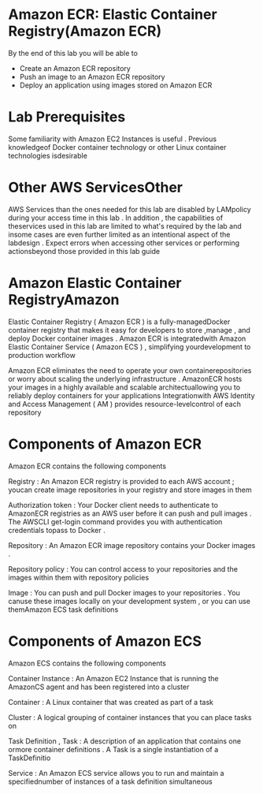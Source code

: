 # Amazon ECR: Elastic Container Registry(Amazon ECR)

 By the end of this lab you will be able to

  * Create an Amazon ECR repository
  * Push an image to an Amazon ECR repository
  * Deploy an application using images stored on Amazon ECR


# Lab Prerequisites

 Some familiarity with Amazon EC2 Instances is useful . Previous knowledgeof Docker container technology or other Linux container technologies isdesirable


# Other AWS ServicesOther 

  AWS Services than the ones needed for this lab are disabled by LAMpolicy during your access time in this lab . In addition , the capabilities of theservices used in this lab are limited to what's required by the lab and insome cases are even further limited as an intentional aspect of the labdesign . Expect errors when accessing other services or performing actionsbeyond those provided in this lab guide


# Amazon Elastic Container RegistryAmazon 

 Elastic Container Registry ( Amazon ECR ) is a fully-managedDocker container registry that makes it easy for developers to store ,manage , and deploy Docker container images . Amazon ECR is integratedwith Amazon Elastic Container Service ( Amazon ECS ) , simplifying yourdevelopment to production workflow

 Amazon ECR eliminates the need to operate your own containerepositories or worry about scaling the underlying infrastructure . AmazonECR hosts your images in a highly available and scalable architectuallowing you to reliably deploy containers for your applications Integrationwith AWS ldentity and Access Management ( AM ) provides resource-levelcontrol of each repository


# Components of Amazon ECR 

Amazon ECR contains the following components

 Registry : An Amazon ECR registry is provided to each AWS account ; youcan create image repositories in your registry and store images in them

 Authorization token : Your Docker client needs to authenticate to AmazonECR registries as an AWS user before it can push and pull images . The AWSCLI get-login command provides you with authentication credentials topass to Docker .

 Repository : An Amazon ECR image repository contains your Docker images .

 Repository policy : You can control access to your repositories and the images within them with repository policies

 Image : You can push and pull Docker images to your repositories . You canuse these images locally on your development system , or you can use themAmazon ECS task definitions

# Components of Amazon ECS
Amazon ECS contains the following components

 Container Instance : An Amazon EC2 Instance that is running the AmazonCS agent and has been registered into a cluster

 Container : A Linux container that was created as part of a task

 Cluster : A logical grouping of container instances that you can place tasks on 

 Task Definition , Task : A description of an application that contains one ormore container definitions . A Task is a single instantiation of a TaskDefinitio

 Service : An Amazon ECS service allows you to run and maintain a specifiednumber of instances of a task definition simultaneous








